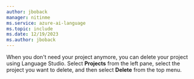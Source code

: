 ```yaml
---
author: jboback
manager: nitinme
ms.service: azure-ai-language
ms.topic: include
ms.date: 12/19/2023
ms.author: jboback
---
```


 When you don't need your project anymore, you can delete your project using Language Studio. Select **Projects** from the left pane, select the project you want to delete, and then select **Delete** from the top menu.
